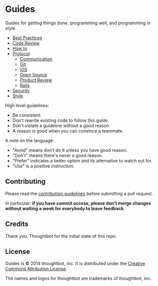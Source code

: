 Guides
======

Guides for getting things done, programming well, and programming in style.

* [Best Practices](/best-practices)
* [Code Review](/code-review)
* [How to](/how-to)
* [Protocol](/protocol)
  * [Communication](/protocol/communication)
  * [Git](/protocol/git)
  * [iOS](/protocol/ios)
  * [Open Source](/protocol/open-source)
  * [Product Review](/protocol/product-review)
  * [Rails](/protocol/rails)
* [Security](/security)
* [Style](/style)

High level guidelines:

* Be consistent.
* Don't rewrite existing code to follow this guide.
* Don't violate a guideline without a good reason.
* A reason is good when you can convince a teammate.

A note on the language:

* "Avoid" means don't do it unless you have good reason.
* "Don't" means there's never a good reason.
* "Prefer" indicates a better option and its alternative to watch out for.
* "Use" is a positive instruction.

Contributing
------------

Please read the [contribution guidelines] before submitting a pull request.

In particular: **if you have commit access, please don't merge changes without
waiting a week for everybody to leave feedback**.

[contribution guidelines]: /CONTRIBUTING.md

Credits
-------

Thank you, Thoughtbot for the initial state of this repo.

License
-------

Guides is © 2014 thoughtbot, inc. It is distributed under the [Creative Commons
Attribution License](http://creativecommons.org/licenses/by/3.0/).

The names and logos for thoughtbot are trademarks of thoughtbot, inc.